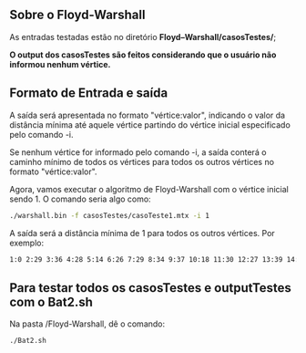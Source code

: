 ## Sobre o Floyd-Warshall
As entradas testadas estão no diretório **Floyd–Warshall/casosTestes/**;

**O output dos casosTestes são feitos considerando que o usuário não informou nenhum vértice.**

## Formato de Entrada e saída
A saída será apresentada no formato "vértice:valor", indicando o valor da distância mínima até aquele vértice partindo do vértice inicial especificado pelo comando -i.

Se nenhum vértice for informado pelo comando -i, a saída conterá o caminho mínimo de todos os vértices para todos os outros vértices no formato "vértice:valor".

Agora, vamos executar o algoritmo de Floyd-Warshall com o vértice inicial sendo 1. O comando seria algo como:
```bash
./warshall.bin -f casosTestes/casoTeste1.mtx -i 1
```
A saída será a distância mínima de 1 para todos os outros vértices. Por exemplo:
```bash
1:0 2:29 3:36 4:28 5:14 6:26 7:29 8:34 9:37 10:18 11:30 12:27 13:39 14:12 15:24 16:30 17:28 18:36 19:29 20:31 21:30 22:22 23:25 24:27 25:30 26:29 27:34 28:25
```

## Para testar todos os casosTestes e outputTestes com o Bat2.sh
Na pasta /Floyd-Warshall, dê o comando:
```bash
./Bat2.sh
```
